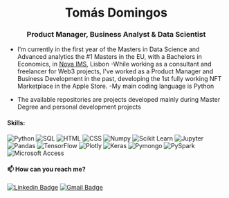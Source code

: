 <h1 align="center">Tomás Domingos</h1>
<h3 align="center">Product Manager, Business Analyst & Data Scientist</h3>



- I’m currently in the first year of the Masters in Data Science and Advanced analytics the #1 Masters in the EU, with a Bachelors in Economics, in [Nova IMS](https://www.novaims.unl.pt/), Lisbon 
-While working as a consultant and freelancer for Web3 projects, I've worked as a Product Manager and Business Development in the past, developing the 1st fully working NFT Marketplace in the Apple Store.
-My main coding language is Python

- The available repositories are projects developed mainly during Master Degree and personal development projects

<h4 align="left">Skills: </h3>

![Python](https://img.shields.io/badge/-Python-000000?style=flat&logo=python)
![SQL](https://img.shields.io/badge/-SQL-000000?style=flat&logo=mysql)
![HTML](https://img.shields.io/badge/-HTML-000000?style=flat&logo=html5&logoColor=white)
![CSS](https://img.shields.io/badge/-CSS-000000?style=flat&logo=css3&logoColor=white)
![Numpy](https://img.shields.io/badge/-Numpy-black?style=flat-square&logo=Numpy)
![Scikit Learn](https://img.shields.io/badge/-Scikit%20Learn-black?style=flat-square&logo=scikit-learn)
![Jupyter](https://img.shields.io/badge/-Jupyter-black?style=flat-square&logo=Jupyter)
![Pandas](https://img.shields.io/badge/-Pandas-black?style=flat-square&logo=Pandas)
![TensorFlow](https://img.shields.io/badge/-TensorFlow-black?style=flat-square&logo=TensorFlow)
![Plotly](https://img.shields.io/badge/-Plotly-black?style=flat-square&logo=Plotly)
![Keras](https://img.shields.io/badge/-Keras-black?style=flat-square&logo=keras)
![Pymongo](https://img.shields.io/badge/-PyMongo-black?style=flat-square&logo=pymongo)
![PySpark](https://img.shields.io/badge/-PySpark-black?style=flat-square&logo=pyspark)
![Microsoft Access](https://img.shields.io/badge/Microsoft_Access-black?style=flat-square&logo=MicrosoftAccess)

<h4 align="left">📫 How can you reach me?</h3>

[![Linkedin Badge](https://img.shields.io/badge/-LindkedIn-blue?style=flat-square&logo=Linkedin&logoColor=white&link=https://www.linkedin.com/in/suyash-srivastava-458b0117)](https://www.linkedin.com/in/tom%C3%A1s-domingos-3435321a3/) 
[![Gmail Badge](https://img.shields.io/badge/-Gmail-D14836??style=flat-square&logo=Gmail&logoColor=white&link=mailto:filipacarreira@gmail.com)](mailto:toomingos@gmail.com)

